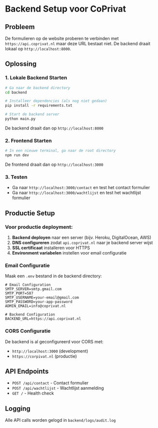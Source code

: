 # Backend Setup voor CoPrivat

## Probleem
De formulieren op de website proberen te verbinden met `https://api.coprivat.nl` maar deze URL bestaat niet. De backend draait lokaal op `http://localhost:8000`.

## Oplossing

### 1. Lokale Backend Starten

```bash
# Ga naar de backend directory
cd backend

# Installeer dependencies (als nog niet gedaan)
pip install -r requirements.txt

# Start de backend server
python main.py
```

De backend draait dan op `http://localhost:8000`

### 2. Frontend Starten

```bash
# In een nieuwe terminal, ga naar de root directory
npm run dev
```

De frontend draait dan op `http://localhost:3000`

### 3. Testen

- Ga naar `http://localhost:3000/contact` en test het contact formulier
- Ga naar `http://localhost:3000/wachtlijst` en test het wachtlijst formulier

## Productie Setup

### Voor productie deployment:

1. **Backend deployen** naar een server (bijv. Heroku, DigitalOcean, AWS)
2. **DNS configureren** zodat `api.coprivat.nl` naar je backend server wijst
3. **SSL certificaat** installeren voor HTTPS
4. **Environment variabelen** instellen voor email configuratie

### Email Configuratie

Maak een `.env` bestand in de backend directory:

```env
# Email Configuration
SMTP_SERVER=smtp.gmail.com
SMTP_PORT=587
SMTP_USERNAME=your-email@gmail.com
SMTP_PASSWORD=your-app-password
ADMIN_EMAIL=info@coprivat.nl

# Backend Configuration
BACKEND_URL=https://api.coprivat.nl
```

### CORS Configuratie

De backend is al geconfigureerd voor CORS met:
- `http://localhost:3000` (development)
- `https://corpivat.nl` (productie)

## API Endpoints

- `POST /api/contact` - Contact formulier
- `POST /api/wachtlijst` - Wachtlijst aanmelding
- `GET /` - Health check

## Logging

Alle API calls worden gelogd in `backend/logs/audit.log`
